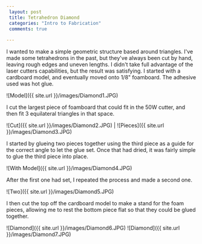 ```yaml
---
 layout: post
 title: Tetrahedron Diamond
 categories: "Intro to Fabrication"
 comments: true
 
---
```


I wanted to make a simple geometric structure based around triangles. I've made some tetrahedrons in the past, but they've always been cut by hand, leaving rough edges and uneven lengths. I didn't take full advantage of the laser cutters capabilities, but the result was satisfying. I started with a cardboard model, and eventually moved onto 1/8" foamboard. The adhesive used was hot glue. 

![Model]({{ site.url }}/images/Diamond1.JPG) 

I cut the largest piece of foamboard that could fit in the 50W cutter, and then fit 3 equilateral triangles in that space.

![Cut]({{ site.url }}/images/Diamond2.JPG) | ![Pieces]({{ site.url }}/images/Diamond3.JPG) 

I started by glueing two pieces together using the third piece as a guide for the correct angle to let the glue set. Once that had dried, it was fairly simple to glue the third piece into place. 

![With Model]({{ site.url }}/images/Diamond4.JPG) 

After the first one had set, I repeated the process and made a second one. 

![Two]({{ site.url }}/images/Diamond5.JPG) 

I then cut the top off the cardboard model to make a stand for the foam pieces, allowing me to rest the bottom piece flat so that they could be glued together.


![Diamond]({{ site.url }}/images/Diamond6.JPG)
![Diamond]({{ site.url }}/images/Diamond7.JPG) 




